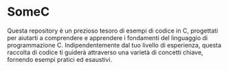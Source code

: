 # SomeC
Questa repository è un prezioso tesoro di esempi di codice in C, progettati per aiutarti a comprendere e apprendere i fondamenti del linguaggio di programmazione C. Indipendentemente dal tuo livello di esperienza, questa raccolta di codice ti guiderà attraverso una varietà di concetti chiave, fornendo esempi pratici ed esaustivi.

